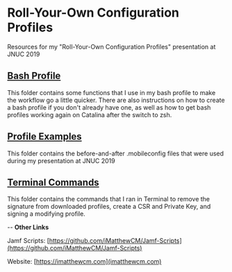 # Roll-Your-Own Configuration Profiles
Resources for my "Roll-Your-Own Configuration Profiles" presentation at JNUC 2019

## [Bash Profile](https://github.com/iMatthewCM/RollYourOwnConfigProfile/tree/master/Bash%20Profile)

This folder contains some functions that I use in my bash profile to make the workflow go a little quicker. There are also instructions on how to create a bash profile if you don't already have one, as well as how to get bash profiles working again on Catalina after the switch to zsh.

## [Profile Examples](https://github.com/iMatthewCM/RollYourOwnConfigProfile/tree/master/Profile%20Examples)

This folder contains the before-and-after .mobileconfig files that were used during my presentation at JNUC 2019

## [Terminal Commands](https://github.com/iMatthewCM/RollYourOwnConfigProfile/tree/master/Terminal%20Commands)

This folder contains the commands that I ran in Terminal to remove the signature from downloaded profiles, create a CSR and Private Key, and signing a modifying profile.


--
**Other Links**

Jamf Scripts: [https://github.com/iMatthewCM/Jamf-Scripts](https://github.com/iMatthewCM/Jamf-Scripts)

Website: [https://imatthewcm.com](imatthewcm.com)
